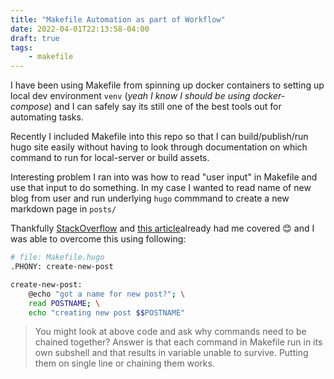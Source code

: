 ```yaml
---
title: "Makefile Automation as part of Workflow"
date: 2022-04-01T22:13:58-04:00
draft: true
tags:
    - makefile
---
```


I have been using Makefile from spinning up docker containers to setting up local dev environment `venv` (_yeah I know I should be using docker-compose_) and I can safely say its still one of the best tools out for automating tasks.

Recently I included Makefile into this repo so that I can build/publish/run hugo site easily without having to look through documentation on which command to run for local-server or build assets.

Interesting problem I ran into was how to read "user input" in Makefile and use that input to do something. 
In my case I wanted to read name of new blog from user and run underlying `hugo` commmand to create a new markdown page in `posts/`

Thankfully [StackOverflow](https://stackoverflow.com/questions/12170339/read-input-variable-in-makefile-and-set-variable-upon-its-name/12170504) and [this article](https://erictleung.com/user-input-makefile)already had me covered :blush: and I was able to overcome this using following:

```bash
# file: Makefile.hugo
.PHONY: create-new-post

create-new-post:
    @echo "got a name for new post?"; \
    read POSTNAME; \
    echo "creating new post $$POSTNAME"

```

>You might look at above code and ask why commands need to be chained together? Answer is that each command in Makefile run in its own subshell and that results in variable unable to survive. Putting them on single line or chaining them works.